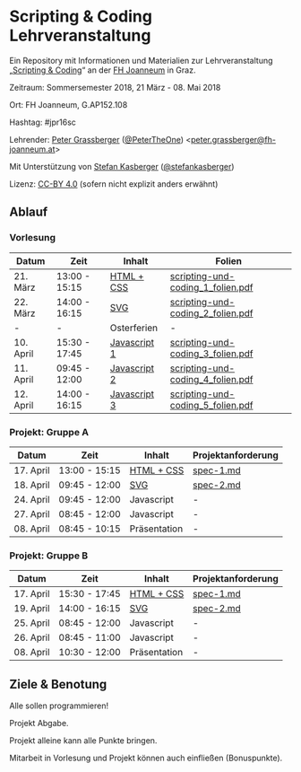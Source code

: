 Scripting & Coding Lehrveranstaltung
====================================

Ein Repository mit Informationen und Materialien zur Lehrveranstaltung 
„[Scripting & Coding](https://www.fh-joanneum.at/journalismus-und-public-relations/bachelor/lehrveranstaltung/daten-und-analyse/180593405-scripting-coding/)“ 
an der [FH Joanneum](https://www.fh-joanneum.at/) in Graz.

Zeitraum: Sommersemester 2018, 21 März - 08. Mai 2018

Ort: FH Joanneum, G.AP152.108

Hashtag: #jpr16sc

Lehrender: [Peter Grassberger](http://petergrassberger.at/) ([@PeterTheOne](https://twitter.com/PeterTheOne)) <[peter.grassberger@fh-joanneum.at](mailto:peter.grassberger@fh-joanneum.at)>

Mit Unterstützung von [Stefan Kasberger](http://stefankasberger.at/) ([@stefankasberger](https://twitter.com/stefankasberger))

Lizenz: [CC-BY 4.0](https://creativecommons.org/licenses/by/4.0/) (sofern nicht explizit anders erwähnt)


Ablauf
------


### Vorlesung ###

| Datum     | Zeit          | Inhalt         | Folien |
|-----------|---------------|----------------|--------|
| 21. März  | 13:00 - 15:15 | [HTML + CSS](vorlesung-1/) | [scripting-und-coding_1_folien.pdf](vorlesung-1/scripting-und-coding_1_folien.pdf) |
| 22. März  | 14:00 - 16:15 | [SVG](vorlesung-2/) | [scripting-und-coding_2_folien.pdf](vorlesung-2/scripting-und-coding_2_folien.pdf) |
| -         | -             | Osterferien    | -      |
| 10. April | 15:30 - 17:45 | [Javascript 1](vorlesung-3/) | [scripting-und-coding_3_folien.pdf](vorlesung-3/scripting-und-coding_3_folien.pdf) |
| 11. April | 09:45 - 12:00 | [Javascript 2](vorlesung-4/) | [scripting-und-coding_4_folien.pdf](vorlesung-4/scripting-und-coding_4_folien.pdf) |
| 12. April | 14:00 - 16:15 | [Javascript 3](vorlesung-5/) | [scripting-und-coding_5_folien.pdf](vorlesung-5/scripting-und-coding_5_folien.pdf) |


### Projekt: Gruppe A ###

| Datum     | Zeit          | Inhalt         | Projektanforderung |
|-----------|---------------|----------------|--------------------|
| 17. April | 13:00 - 15:15 | [HTML + CSS](projekt-1/) | [spec-1.md](projekt-1/spec-1.md) | 
| 18. April | 09:45 - 12:00 | [SVG](projekt-2/) | [spec-2.md](projekt-2/spec-2.md) | 
| 24. April | 09:45 - 12:00 | Javascript     | - |
| 27. April | 08:45 - 12:00 | Javascript     | - |
| 08. April | 08:45 - 10:15 | Präsentation   | - |


### Projekt: Gruppe B ###

| Datum     | Zeit          | Inhalt         | Projektanforderung |
|-----------|---------------|----------------|--------------------|
| 17. April | 15:30 - 17:45 | [HTML + CSS](projekt-1/) | [spec-1.md](projekt-1/spec-1.md) | 
| 19. April | 14:00 - 16:15 | [SVG](projekt-2/) | [spec-2.md](projekt-2/spec-2.md) | 
| 25. April | 08:45 - 12:00 | Javascript     | - |
| 26. April | 08:45 - 11:00 | Javascript     | - |
| 08. April | 10:30 - 12:00 | Präsentation   | - |


Ziele & Benotung
----------------

Alle sollen programmieren!

Projekt Abgabe.

Projekt alleine kann alle Punkte bringen.

Mitarbeit in Vorlesung und Projekt können auch einfließen (Bonuspunkte).

